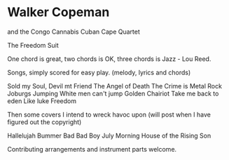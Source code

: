 # Walker Copeman
and the Congo Cannabis Cuban Cape Quartet

The Freedom Suit

One chord is great, two chords is OK, three chords is Jazz - Lou Reed.

Songs, simply scored for easy play. (melody, lyrics and chords)

Sold my Soul, Devil mt Friend
The Angel of Death
The Crime is Metal Rock
Joburgs Jumping
White men can't jump
Golden Chairiot
Take me back to eden
Like luke
Freedom

Then some covers I intend to wreck havoc upon
(will post when I have figured out the copyright)

Hallelujah
Bummer
Bad Bad Boy
July Morning
House of the Rising Son

Contributing arrangements and instrument parts welcome.



